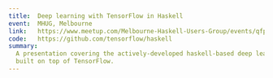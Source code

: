 ```yaml
---
title:  Deep learning with TensorFlow in Haskell
event:  MHUG, Melbourne
link:   https://www.meetup.com/Melbourne-Haskell-Users-Group/events/qfptslyvpbgc/
code:   https://github.com/tensorflow/haskell
summary:
  A presentation covering the actively-developed haskell-based deep learning library,
  built on top of TensorFlow.
---
```


